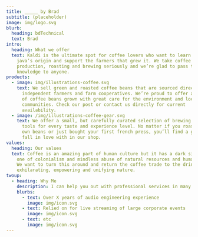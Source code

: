 ```yaml
---
title: _____ by Brad
subtitle: (placeholder)
image: img/logo.svg
blurb:
  heading: bdTechnical
  text: Brad
intro:
  heading: What we offer
  text: Kaldi is the ultimate spot for coffee lovers who want to learn about their
    java’s origin and support the farmers that grew it. We take coffee
    production, roasting and brewing seriously and we’re glad to pass that
    knowledge to anyone.
products:
  - image: img/illustrations-coffee.svg
    text: We sell green and roasted coffee beans that are sourced directly from
      independent farmers and farm cooperatives. We’re proud to offer a variety
      of coffee beans grown with great care for the environment and local
      communities. Check our post or contact us directly for current
      availability.
  - image: /img/illustrations-coffee-gear.svg
    text: We offer a small, but carefully curated selection of brewing gear and
      tools for every taste and experience level. No matter if you roast your
      own beans or just bought your first french press, you’ll find a gadget to
      fall in love with in our shop.
values:
  heading: Our values
  text: Coffee is an amazing part of human culture but it has a dark side too –
    one of colonialism and mindless abuse of natural resources and human lives.
    We want to turn this around and return the coffee trade to the drink’s
    exhilarating, empowering and unifying nature.
twoup:
  - heading: Why Me
    description: I can help you out with professional services in many areas
    blurbs:
      - text: Over X years of audio engineering experience
        image: img/icon.svg
      - text: Relied on for live streaming of large corporate events
        image: img/icon.svg
      - text: etc
        image: img/icon.svg
---
```

